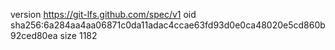 version https://git-lfs.github.com/spec/v1
oid sha256:6a284aa4aa06871c0da11adac4ccae63fd93d0e0ca48020e5cd860b92ced80ea
size 1182
